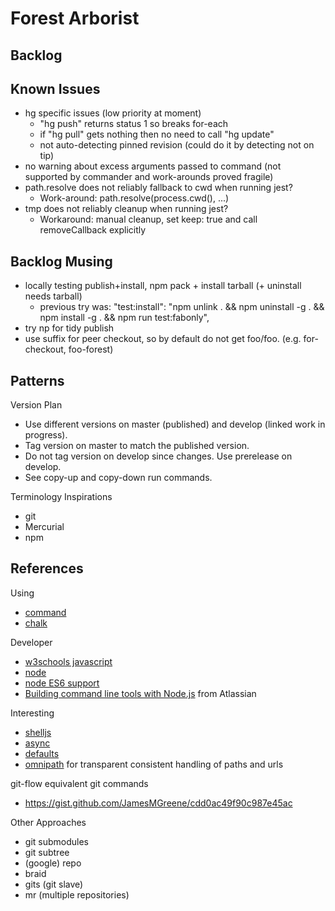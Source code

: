 # Forest Arborist

## Backlog

## Known Issues

- hg specific issues (low priority at moment)
    - "hg push" returns status 1 so breaks for-each
    - if "hg pull" gets nothing then no need to call "hg update"
    - not auto-detecting pinned revision (could do it by detecting not on tip)
- no warning about excess arguments passed to command (not supported by commander and work-arounds proved fragile)
- path.resolve does not reliably fallback to cwd when running jest?
    - Work-around: path.resolve(process.cwd(), ...)
- tmp does not reliably cleanup when running jest?
    - Workaround: manual cleanup, set keep: true and call removeCallback explicitly

## Backlog Musing

- locally testing publish+install, npm pack + install tarball (+ uninstall needs tarball)
    - previous try was: "test:install": "npm unlink . && npm uninstall -g . && npm install -g . && npm run test:fabonly",
- try np for tidy publish
- use suffix for peer checkout, so by default do not get foo/foo. (e.g. for-checkout, foo-forest)

## Patterns

Version Plan

- Use different versions on master (published) and develop (linked work in progress).
- Tag version on master to match the published version.
- Do not tag version on develop since changes. Use prerelease on develop.
- See copy-up and copy-down run commands.

Terminology Inspirations

- git
- Mercurial
- npm

## References

Using

- [command](https://www.npmjs.com/package/commander)
- [chalk](https://github.com/sindresorhus/chalk)

Developer

- [w3schools javascript](http://www.w3schools.com/js/default.asp)
- [node](https://nodejs.org/docs/latest/api/index.html)
- [node ES6 support](http://node.green)
- [Building command line tools with Node.js](https://developer.atlassian.com/blog/2015/11/scripting-with-node/) from Atlassian

Interesting

- [shelljs](http://documentup.com/arturadib/shelljs#command-reference)
- [async](http://caolan.github.io/async/)
- [defaults](https://www.npmjs.com/package/defaults)
- [omnipath](https://www.npmjs.com/package/omnipath) for transparent consistent handling of paths and urls

git-flow equivalent git commands

- <https://gist.github.com/JamesMGreene/cdd0ac49f90c987e45ac>

Other Approaches

- git submodules
- git subtree
- (google) repo
- braid
- gits (git slave)
- mr (multiple repositories)
